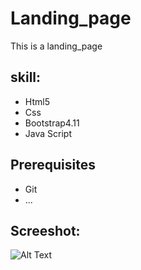 # Landing_page
This is a landing_page

## skill:

* Html5
* Css
* Bootstrap4.11
* Java Script
## Prerequisites

* Git
*  ...

## Screeshot:

![Alt Text](https://github.com/khupym/landing_page/tree/master/landing%20first/images)

